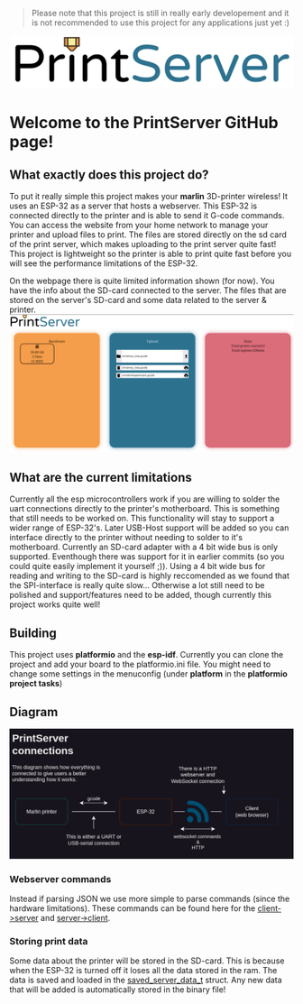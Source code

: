 > Please note that this project is still in really early developement and it is not recommended to use this project for any applications just yet :)

![logo](images/Print-Server-Logo.png)

# Welcome to the PrintServer GitHub page!
## What exactly does this project do?

To put it really simple this project makes your **marlin** 3D-printer wireless! It uses an ESP-32 as a server that hosts a webserver. This ESP-32 is connected directly to the printer and is able to send it G-code commands. You can access the website from your home network to manage your printer and upload files to print. The files are stored directly on the sd card of the print server, which makes uploading to the print server quite fast! This project is lightweight so the printer is able to print quite fast before you will see the performance limitations of the ESP-32.

On the webpage there is quite limited information shown (for now). You have the info about the SD-card connected to the server. The files that are stored on the server's SD-card and some data related to the server & printer.
![webpage](images/image_webpage.png)

## What are the current limitations
Currently all the esp microcontrollers work if you are willing to solder the uart connections directly to the printer's motherboard. This is something that still needs to be worked on. This functionality will stay to support a wider range of ESP-32's. Later USB-Host support will be added so you can interface directly to the printer without needing to solder to it's motherboard. Currently an SD-card adapter with a 4 bit wide bus is only supported. Eventhough there was support for it in earlier commits (so you could quite easily implement it yourself ;)). Using a 4 bit wide bus for reading and writing to the SD-card is highly reccomended as we found that the SPI-interface is really quite slow... Otherwise a lot still need to be polished and support/features need to be added, though currently this project works quite well!

## Building
This project uses **platformio** and the **esp-idf**. Currently you can clone the project and add your board to the platformio.ini file. You might need to change some settings in the menuconfig (under **platform** in the **platformio project tasks**)

## Diagram
![logo](images/Diagram_PrintServer.png)

### Webserver commands
Instead if parsing JSON we use more simple to parse commands (since the hardware limitations). These commands can be found here for the [client->server](doc/websocket_commands_to_server.md) and [server->client](doc/websocket_commands_to_client.md).

### Storing print data
Some data about the printer will be stored in the SD-card. This is because when the ESP-32 is turned off it loses all the data stored in the ram. The data is saved and loaded in the [saved_server_data_t](src/server_data.h) struct. Any new data that will be added is automatically stored in the binary file!

